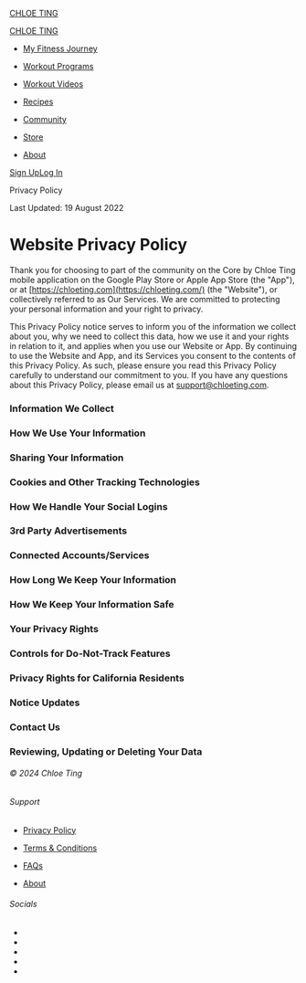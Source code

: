 [CHLOE TING](https://chloeting.com/)

[CHLOE TING](https://chloeting.com/)

* [My Fitness Journey](https://chloeting.com/my-fitness-journey)
    
* [Workout Programs](https://chloeting.com/program)
    
* [Workout Videos](https://chloeting.com/workout-video-library)
    
* [Recipes](https://chloeting.com/recipes)
* [Community](https://chloeting.com/c/fitness-discussions)
    
* [Store](https://store.chloeting.com/)
* [About](https://chloeting.com/about)
    

[Sign Up](https://chloeting.com/signup)[Log In](https://chloeting.com/login)

Privacy Policy

Last Updated: 19 August 2022

Website Privacy Policy
======================

Thank you for choosing to part of the community on the Core by Chloe Ting mobile application on the Google Play Store or Apple App Store (the "App"), or at [https://chloeting.com](https://chloeting.com/) (the "Website"), or collectively referred to as Our Services. We are committed to protecting your personal information and your right to privacy.

This Privacy Policy notice serves to inform you of the information we collect about you, why we need to collect this data, how we use it and your rights in relation to it, and applies when you use our Website or App. By continuing to use the Website and App, and its Services you consent to the contents of this Privacy Policy. As such, please ensure you read this Privacy Policy carefully to understand our commitment to you. If you have any questions about this Privacy Policy, please email us at [support@chloeting.com](mailto:support@chloeting.com).

### Information We Collect

### How We Use Your Information

### Sharing Your Information

### Cookies and Other Tracking Technologies

### How We Handle Your Social Logins

### 3rd Party Advertisements

### Connected Accounts/Services

### How Long We Keep Your Information

### How We Keep Your Information Safe

### Your Privacy Rights

### Controls for Do-Not-Track Features

### Privacy Rights for California Residents

### Notice Updates

### Contact Us

### Reviewing, Updating or Deleting Your Data

###### © 2024 Chloe Ting

###### Support

* [Privacy Policy](https://chloeting.com/privacy-policy)
    
* [Terms & Conditions](https://chloeting.com/term-conditions)
    
* [FAQs](https://chloeting.com/faq)
    
* [About](https://chloeting.com/about)
    

###### Socials

* [](https://www.facebook.com/itschloeting)
* [](https://www.instagram.com/chloe_t/)
* [](https://twitter.com/chloe_ting)
* [](https://discord.gg/chloeting)
* [](https://www.youtube.com/channel/UCCgLoMYIyP0U56dEhEL1wXQ?sub_confirmation=1)